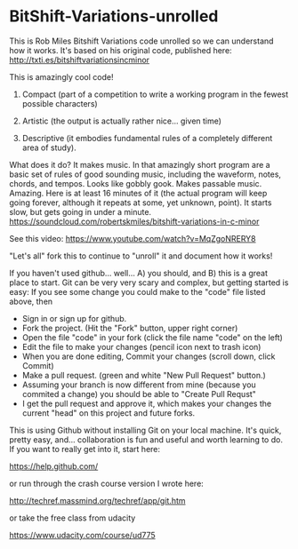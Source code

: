 # BitShift-Variations-unrolled
This is Rob Miles Bitshift Variations code unrolled so we can understand how it works. It's based on his original code, published here:
http://txti.es/bitshiftvariationsincminor

This is amazingly cool code! 

1. Compact (part of a competition to write a working program in the fewest possible characters) 

2. Artistic (the output is actually rather nice... given time) 

3. Descriptive (it embodies fundamental rules of a completely different area of study). 

What does it do? It makes music. In that amazingly short program are a basic set of rules of good sounding music, including the waveform, notes, chords, and tempos. Looks like gobbly gook. Makes passable music. Amazing. Here is at least 16 minutes of it (the actual program will keep going forever, although it repeats at some, yet unknown, point). It starts slow, but gets going in under a minute.
https://soundcloud.com/robertskmiles/bitshift-variations-in-c-minor

See this video:
https://www.youtube.com/watch?v=MqZgoNRERY8

"Let's all" fork this to continue to "unroll" it and document how it works!

If you haven't used github... well... A) you should, and B) this is a great place to start. Git can be very very scary and complex, but getting started is easy: If you see some change you could make to the "code" file listed above, then

- Sign in or sign up for github.
- Fork the project. (Hit the "Fork" button, upper right corner)
- Open the file "code" in your fork (click the file name "code" on the left)
- Edit the file to make your changes (pencil icon next to trash icon)
- When you are done editing, Commit your changes (scroll down, click Commit)
- Make a pull request. (green and white "New Pull Request" button.)
- Assuming your branch is now different from mine (because you commited a change) you should be able to "Create Pull Requst"
- I get the pull request and approve it, which makes your changes the current "head" on this project and future forks. 

This is using Github without installing Git on your local machine. It's quick, pretty easy, and... collaboration is fun and useful and worth learning to do. If you want to really get into it, start here:

https://help.github.com/

or run through the crash course version I wrote here:

http://techref.massmind.org/techref/app/git.htm

or take the free class from udacity

https://www.udacity.com/course/ud775

